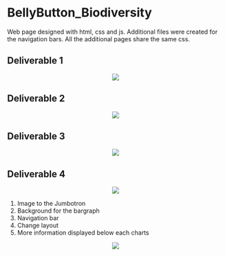 # BellyButton_Biodiversity
Web page designed with html, css and js. Additional files were created for the navigation bars. All the additional pages share the same css.

## Deliverable 1
<p align="center"><img src="https://user-images.githubusercontent.com/88695570/141053370-df27428d-ebcd-4eba-ba5c-167c9c31f116.png">

## Deliverable 2
<p align="center"><img src="https://user-images.githubusercontent.com/88695570/141053378-d91eb540-0216-4bd6-b87e-2c21c2e75288.png">

## Deliverable 3
<p align="center"><img src="https://user-images.githubusercontent.com/88695570/141053389-9eabf453-a201-433b-9b64-25764fc2dd81.png">

## Deliverable 4
<p align="center"><img src="https://user-images.githubusercontent.com/88695570/141053397-5bb07704-cf1c-4b4e-8fd7-74e202d9e5d3.png">

1. Image to the Jumbotron
2. Background for the bargraph
3. Navigation bar
4. Change layout
5. More information displayed below each charts

<p align="center"><img src="https://user-images.githubusercontent.com/88695570/141053411-1f4c75fc-2255-4e21-a606-d7be0218bca4.png">



